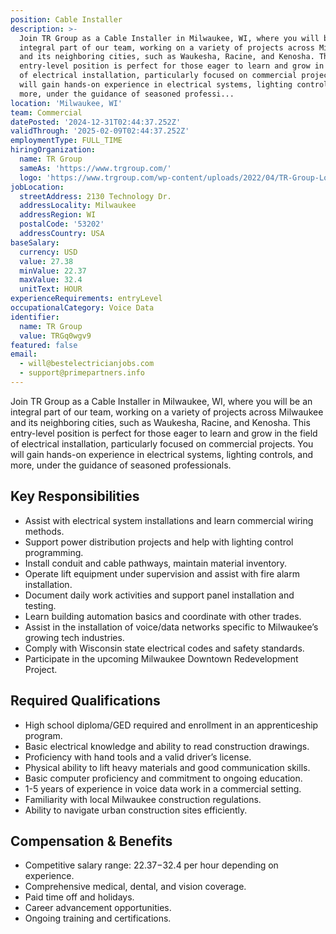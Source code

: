 ```yaml
---
position: Cable Installer
description: >-
  Join TR Group as a Cable Installer in Milwaukee, WI, where you will be an
  integral part of our team, working on a variety of projects across Milwaukee
  and its neighboring cities, such as Waukesha, Racine, and Kenosha. This
  entry-level position is perfect for those eager to learn and grow in the field
  of electrical installation, particularly focused on commercial projects. You
  will gain hands-on experience in electrical systems, lighting controls, and
  more, under the guidance of seasoned professi...
location: 'Milwaukee, WI'
team: Commercial
datePosted: '2024-12-31T02:44:37.252Z'
validThrough: '2025-02-09T02:44:37.252Z'
employmentType: FULL_TIME
hiringOrganization:
  name: TR Group
  sameAs: 'https://www.trgroup.com/'
  logo: 'https://www.trgroup.com/wp-content/uploads/2022/04/TR-Group-Logo.png'
jobLocation:
  streetAddress: 2130 Technology Dr.
  addressLocality: Milwaukee
  addressRegion: WI
  postalCode: '53202'
  addressCountry: USA
baseSalary:
  currency: USD
  value: 27.38
  minValue: 22.37
  maxValue: 32.4
  unitText: HOUR
experienceRequirements: entryLevel
occupationalCategory: Voice Data
identifier:
  name: TR Group
  value: TRGq0wgv9
featured: false
email:
  - will@bestelectricianjobs.com
  - support@primepartners.info
---
```




Join TR Group as a Cable Installer in Milwaukee, WI, where you will be an integral part of our team, working on a variety of projects across Milwaukee and its neighboring cities, such as Waukesha, Racine, and Kenosha. This entry-level position is perfect for those eager to learn and grow in the field of electrical installation, particularly focused on commercial projects. You will gain hands-on experience in electrical systems, lighting controls, and more, under the guidance of seasoned professionals.

## Key Responsibilities
- Assist with electrical system installations and learn commercial wiring methods.
- Support power distribution projects and help with lighting control programming.
- Install conduit and cable pathways, maintain material inventory.
- Operate lift equipment under supervision and assist with fire alarm installation.
- Document daily work activities and support panel installation and testing.
- Learn building automation basics and coordinate with other trades.
- Assist in the installation of voice/data networks specific to Milwaukee’s growing tech industries.
- Comply with Wisconsin state electrical codes and safety standards.
- Participate in the upcoming Milwaukee Downtown Redevelopment Project.

## Required Qualifications
- High school diploma/GED required and enrollment in an apprenticeship program.
- Basic electrical knowledge and ability to read construction drawings.
- Proficiency with hand tools and a valid driver’s license.
- Physical ability to lift heavy materials and good communication skills.
- Basic computer proficiency and commitment to ongoing education.
- 1-5 years of experience in voice data work in a commercial setting.
- Familiarity with local Milwaukee construction regulations.
- Ability to navigate urban construction sites efficiently.

## Compensation & Benefits
- Competitive salary range: $22.37-$32.4 per hour depending on experience.
- Comprehensive medical, dental, and vision coverage.
- Paid time off and holidays.
- Career advancement opportunities.
- Ongoing training and certifications.
